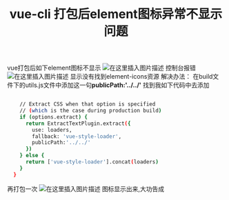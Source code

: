 ﻿---
title: vue-cli 打包后element图标异常不显示问题
tags: 
- vue
categories:
- vue
---
vue打包后如下element图标不显示
![在这里插入图片描述](https://img-blog.csdnimg.cn/20200623151544162.png)
控制台报错
![在这里插入图片描述](https://img-blog.csdnimg.cn/20200623151648633.png)
显示没有找到element-icons资源
解决办法：
在build文件下的utils.js文件中添加这一句**publicPath:'../../'**
找到我如下代码中去添加
<!--more-->
```bash

    // Extract CSS when that option is specified
    // (which is the case during production build)
    if (options.extract) {
      return ExtractTextPlugin.extract({
        use: loaders,
        fallback: 'vue-style-loader',
        publicPath:'../../'
      })
    } else {
      return ['vue-style-loader'].concat(loaders)
    }
  }
```
再打包一次
![在这里插入图片描述](https://img-blog.csdnimg.cn/20200623152101665.png)
图标显示出来,大功告成
